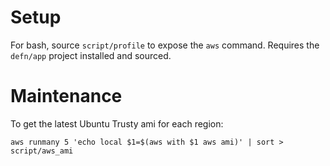 Setup
=====

For bash, source `script/profile` to expose the `aws` command.  Requires the
`defn/app` project installed and sourced.

Maintenance
===========

To get the latest Ubuntu Trusty ami for each region:

    aws runmany 5 'echo local $1=$(aws with $1 aws ami)' | sort > script/aws_ami

